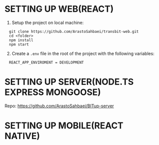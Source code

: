 # SETTING UP WEB(REACT)
1. Setup the project on local machine:
``` 
  git clone https://github.com/ArastoSahbaei/transbit-web.git
  cd <folder>
  npm install
  npm start
```
2. Create a `.env` file in the root of the project with the following variables:
```
  REACT_APP_ENVIROMENT = DEVELOPMENT
```
# SETTING UP SERVER(NODE.TS EXPRESS MONGOOSE)
Repo: https://github.com/ArastoSahbaei/BITup-server

# SETTING UP MOBILE(REACT NATIVE)
